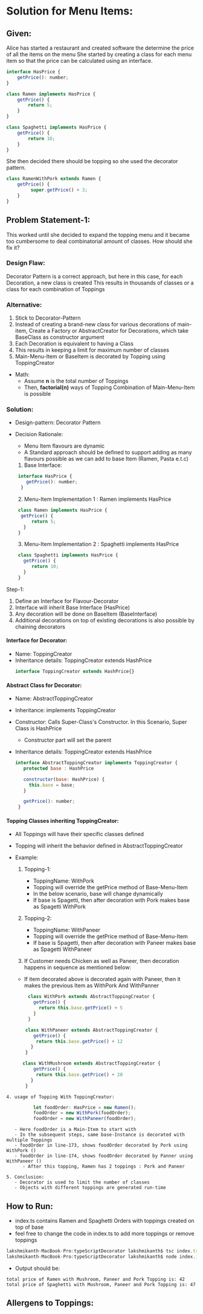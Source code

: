 # Solution for Menu Items:

## Given:

Alice has started a restaurant and created software the determine the price of all the items on the menu
She started by creating a class for each menu item so that the price can be calculated using an interface.

```js
interface HasPrice {
    getPrice(): number;
}

class Ramen implements HasPrice {
    getPrice() {
        return 5;
    }
}

class Spaghetti implements HasPrice {
    getPrice() {
        return 10;
    }
}
```

She then decided there should be topping so she used the decorator pattern.

```js
class RamenWithPork extends Ramen {
    getPrice() {
         super.getPrice() + 3;
    }
}
```

## Problem Statement-1:

This worked until she decided to expand the topping menu and it became too cumbersome to deal combinatorial amount of classes. How should she fix it?

### Design Flaw:

Decorator Pattern is a correct approach, but here in this case, for each Decoration, a new class is created
This results in thousands of classes or a class for each combination of Toppings

### Alternative:

1. Stick to Decorator-Pattern
2. Instead of creating a brand-new class for various decorations of main-item,
Create a Factory or AbstractCreator for Decorations, which take BaseClass as constructor argument
3. Each Decoration is equivalent to having a Class
3. This results in keeping a limit for maximum number of classes
4. Main-Menu-Item or BaseItem is decorated by Topping using ToppingCreator

 - Math: 
    - Assume <b>n</b> is the total number of Toppings
    - Then, <b>factorial(n)</b> ways of Topping Combination of Main-Menu-Item is possible

### Solution:

- Design-pattern: Decorator Pattern

- Decision Rationale: 

    - Menu Item flavours are dynamic
    - A Standard approach should be defined to support adding as many flavours possible as we can add to base  Item (Ramen, Pasta e.t.c)


  1. Base Interface:

   ```js
    interface HasPrice {
       getPrice(): number;
     }
    ```

  2. Menu-Item Implementation 1 : Ramen implements HasPrice

  ```js
   class Ramen implements HasPrice {
    getPrice() {
        return 5;
     }
   }
  ```
  
  3. Menu-Item Implementation 2 : Spaghetti implements HasPrice

  ```js
   class Spaghetti implements HasPrice {
     getPrice() {
        return 10;
     }
   }
  ```

Step-1: 

 1. Define an Interface for Flavour-Decorator
 2. Interface will inherit Base Interface (HasPrice)
 3. Any decoration will be done on BaseItem (BaseInterface)
 4. Additional decorations on top of existing decorations is also possible by chaining decorators

 #### Interface for Decorator:

 - Name: ToppingCreator 
 - Inheritance details: ToppingCreator extends HashPrice
    ```js
    interface ToppingCreator extends HashPrice{}
    ```

 #### Abstract Class for Decorator:

  - Name: AbstractToppingCreator
  - Inheritance: implements ToppingCreator
  - Constructor: Calls Super-Class's Constructor. In this Scenario, Super Class is HashPrice
    - Constructor part will set the parent 
  - Inheritance details: ToppingCreator extends HashPrice

    ```js
    interface AbstractToppingCreator implements ToppingCreator {
       protected base : HashPrice

       constructor(base: HashPrice) {
         this.base = base;
       }

       getPrice(): number;
     }
    ```

#### Topping Classes inheriting ToppingCreator:

- All Toppings will have their specific classes defined 
- Topping will inherit the behavior defined in AbstractToppingCreator

- Example:

   1. Topping-1:
       - ToppingName: WithPork
       - Topping will override the getPrice method of Base-Menu-Item
       - In the below scenario, base will change dynamically
       - If base is Spagetti, then after decoration with Pork makes base as Spagetti WithPork

   2. Topping-2:
      - ToppingName: WithPaneer
      - Topping will override the getPrice method of Base-Menu-Item
      - If base is Spagetti, then after decoration with Paneer makes base as Spagetti WithPaneer


    3. If Customer needs Chicken as well as Paneer, then decoration happens in sequence as mentioned below:
     - If item decorated above is decorated again with Paneer, then it makes the previous Item as   WithPork And WithPanner

```js
        class WithPork extends AbstractToppingCreator {
          getPrice() {
            return this.base.getPrice() + 5
          }
        } 
```

```js
       class WithPaneer extends AbstractToppingCreator {
          getPrice() {
           return this.base.getPrice() + 12
         }
       } 
 ```

```js
      class WithMushroom extends AbstractToppingCreator {
          getPrice() {
           return this.base.getPrice() + 20
         }
       } 
```

    4. usage of Topping With ToppingCreator:

```js
          let foodOrder: HasPrice = new Ramen();
          foodOrder = new WithPork(foodOrder);
          foodOrder = new WithPaneer(foodOrder);
```

       - Here foodOrder is a Main-Item to start with
       - In the subsequent steps, same base-Instance is decorated with multiple Toppings
       - foodOrder in line-173, shows foodOrder decorated by Pork using WithPork ()
       - foodOrder in line-174, shows foodOrder decorated by Panner using WithPaneer ()
          - After this topping, Ramen has 2 toppings : Pork and Paneer

    5. Conclusion: 
       - Decorator is used to limit the number of classes
       - Objects with different toppings are generated run-time


 ## How to Run:

  - index.ts contains Ramen and Spaghetti Orders with toppings created on top of base
  - feel free to change the code in index.ts to add more toppings or remove toppings

  ```js
  lakshmikanth-MacBook-Pro:typeScriptDecorator lakshmikanth$ tsc index.ts
  lakshmikanth-MacBook-Pro:typeScriptDecorator lakshmikanth$ node index.js
  ```

  - Output should be:

   ```
   total price of Ramen with Mushroom, Paneer and Pork Topping is: 42
   total price of Spaghetti with Mushroom, Paneer and Pork Topping is: 47
   ```

## Allergens to Toppings:





